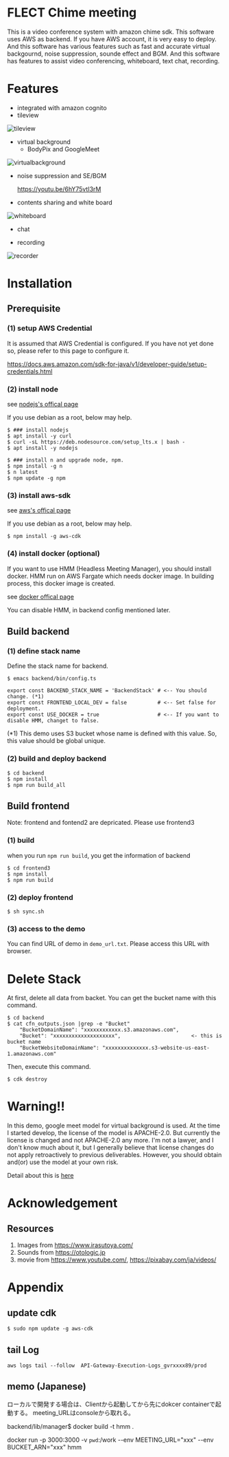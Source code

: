 # FLECT Chime meeting 
This is a video conference system with amazon chime sdk. This software uses AWS as backend. If you have AWS account, it is very easy to deploy. And this software has various features such as fast and accurate virtual backgournd, noise suppression, sounde effect and BGM. And this software has features to assist video conferencing, whiteboard, text chat, recording.


# Features
- integrated with amazon cognito
- tileview
  
![tileview](https://user-images.githubusercontent.com/48346627/109093321-827ea800-775b-11eb-8b6f-120b45578876.gif)

- virtual background
  - BodyPix and GoogleMeet
  
![virtualbackground](https://user-images.githubusercontent.com/48346627/109092422-d8eae700-7759-11eb-8ea2-c1971ce35b4e.gif)

- noise suppression and SE/BGM
  
  https://youtu.be/6hY75vtI3rM


- contents sharing and white board

![whiteboard](https://user-images.githubusercontent.com/48346627/109094301-0dac6d80-775d-11eb-9fb3-c1b3a0530b49.gif)

- chat

- recording

![recorder](https://user-images.githubusercontent.com/48346627/109095121-78aa7400-775e-11eb-9ce9-9b4fd737b750.gif)

# Installation
## Prerequisite

### (1) setup AWS Credential
It is assumed that AWS Credential is configured. If you have not yet done so, please refer to this page to configure it.

https://docs.aws.amazon.com/sdk-for-java/v1/developer-guide/setup-credentials.html


### (2) install node
see [nodejs's offical page](https://nodejs.org/en/)

If you use debian as a root, below may help.

```
$ ### install nodejs
$ apt install -y curl
$ curl -sL https://deb.nodesource.com/setup_lts.x | bash -
$ apt install -y nodejs

$ ### install n and upgrade node, npm.
$ npm install -g n
$ n latest
$ npm update -g npm
```
### (3) install aws-sdk
see [aws's offical page](https://docs.aws.amazon.com/cdk/latest/guide/getting_started.html)

If you use debian as a root, below may help.
```
$ npm install -g aws-cdk
```

### (4) install docker (optional)
If you want to use HMM (Headless Meeting Manager), you should install docker.
HMM run on AWS Fargate which needs docker image. In building process, this docker image is created. 

see [docker offical page](https://docs.docker.com/engine/install/)


You can disable HMM, in backend config mentioned later.


## Build backend
### (1) define stack name
Define the stack name for backend.
```
$ emacs backend/bin/config.ts

export const BACKEND_STACK_NAME = 'BackendStack' # <-- You should change. (*1)
export const FRONTEND_LOCAL_DEV = false          # <-- Set false for deployment.
export const USE_DOCKER = true                   # <-- If you want to disable HMM, changet to false.
```
(*1) This demo uses S3 bucket whose name is defined with this value. So, this value should be global unique.

### (2) build and deploy backend

```
$ cd backend
$ npm install
$ npm run build_all
```

## Build frontend
Note: frontend and fontend2 are depricated. Please use frontend3

### (1) build
when you run `npm run build`, you get the information of backend

```
$ cd frontend3
$ npm install
$ npm run build
```

### (2) deploy frontend
```
$ sh sync.sh
```

### (3) access to the demo
You can find URL of demo in `demo_url.txt`. Please access this URL with browser.


# Delete Stack
At first, delete all data from backet. You can get the bucket name with this command.
```
$ cd backend
$ cat cfn_outputs.json |grep -e "Bucket"
    "BucketDomainName": "xxxxxxxxxxxx.s3.amazonaws.com",
    "Bucket": "xxxxxxxxxxxxxxxxxxxx",                       <- this is bucket name
    "BucketWebsiteDomainName": "xxxxxxxxxxxxxx.s3-website-us-east-1.amazonaws.com"

```


Then, execute this command.
```
$ cdk destroy
```


# Warning!!
In this demo, google meet model for virtual background is used. At the time I started develop, the license of the model is APACHE-2.0. But currently the license is changed and not APACHE-2.0 any more. I'm not a lawyer, and I don't know much about it, but I generally believe that license changes do not apply retroactively to previous deliverables. However, you should obtain and(or) use the model at your own risk. 

Detail about this is [here](https://github.com/tensorflow/tfjs/issues/4177)

# Acknowledgement
## Resources
1. Images from https://www.irasutoya.com/
2. Sounds from https://otologic.jp
3. movie from https://www.youtube.com/, https://pixabay.com/ja/videos/


# Appendix
## update cdk
```
$ sudo npm update -g aws-cdk
```
## tail Log
```
aws logs tail --follow  API-Gateway-Execution-Logs_gvrxxxx89/prod
```


## memo (Japanese)

ローカルで開発する場合は、Clientから起動してから先にdokcer containerで起動する。
meeting_URLはconsoleから取れる。

backend/lib/manager$ docker build -t hmm .

docker run -p 3000:3000 -v `pwd`:/work --env MEETING_URL="xxx"  --env BUCKET_ARN="xxx" hmm

